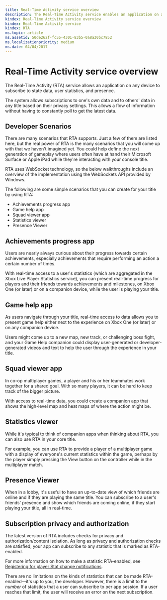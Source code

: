 ```yaml
---
title: Real-Time Activity service overview
description: The Real-Time Activity service enables an application on any device to subscribe to state data, user statistics, and presence.
kindex: Real-Time Activity service overview
kindex: Real-Time Activity service
kindex: RTA
ms.topic: article
ms.assetid: 50de262f-fc55-4301-83b5-0a8a30bc7852
ms.localizationpriority: medium
ms.date: 04/04/2017
---
```


# Real-Time Activity service overview

The Real-Time Activity (RTA) service allows an application on any device to subscribe to state data, user statistics, and presence.

The system allows subscriptions to one's own data and to others' data in any title based on their privacy settings.
This allows a flow of information without having to constantly poll to get the latest data.


## Developer Scenarios

There are many scenarios that RTA supports.
Just a few of them are listed here, but the real power of RTA is the many scenarios that you will come up with that we haven't imagined yet.
You could help define the next generation of gameplay where users often have at hand their Microsoft Surface or Apple iPad while they're interacting with your console title.

RTA uses WebSocket technology, so the below walkthroughs include an overview of the implementation using the WebSockets API provided by Windows.

The following are some simple scenarios that you can create for your title by using RTA:
-   Achievements progress app
-   Game help app
-   Squad viewer app
-   Statistics viewer
-   Presence Viewer


## Achievements progress app

Users are nearly always curious about their progress towards certain achievements, especially achievements that require performing an action a certain number of times.

With real-time access to a user's statistics (which are aggregated in the Xbox Live Player Statistics service), you can present real-time progress for players and their friends towards achievements and milestones, on Xbox One (or later) or on a companion device, while the user is playing your title.


## Game help app

As users navigate through your title, real-time access to data allows you to present game help either next to the experience on Xbox One (or later) or on any companion device.

Users might come up to a new map, new track, or challenging boss fight, and your Game Help companion could display user-generated or developer-generated videos and text to help the user through the experience in your title.


## Squad viewer app

In co-op multiplayer games, a player and his or her teammates work together for a shared goal.
With so many players, it can be hard to keep track of the bigger picture.

With access to real-time data, you could create a companion app that shows the high-level map and heat maps of where the action might be.


## Statistics viewer

While it's typical to think of companion apps when thinking about RTA, you can also use RTA in your core title.

For example, you can use RTA to provide a player of a multiplayer game with a display of everyone's current statistics within the game, perhaps by the player simply pressing the View button on the controller while in the multiplayer match.


## Presence Viewer

When in a lobby, it's useful to have an up-to-date view of which friends are online and if they are playing the same title.
You can subscribe to a user's friends' presence and show which friends are coming online, if they start playing your title, all in real-time.


## Subscription privacy and authorization

The latest version of RTA includes checks for privacy and authorization/content isolation.
As long as privacy and authorization checks are satisfied, your app can subscribe to any statistic that is marked as RTA-enabled.

For more information on how to make a statistic RTA-enabled, see [Registering for player Stat change notifications](concepts/live-register-for-stat-notifications.md).

There are no limitations on the kinds of statistics that can be made RTA-enabled—it's up to you, the developer.
However, there is a limit to the *number* of statistics that a user can subscribe to per app session.
If a user reaches that limit, the user will receive an error on the next subscription.
